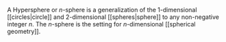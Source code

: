 A Hypersphere or $n$-sphere is a generalization of the 1-dimensional [[circles|circle]] and 2-dimensional [[spheres|sphere]] to any non-negative integer $n$. The ⁠${\displaystyle n}$⁠-sphere is the setting for ⁠${\displaystyle n}$⁠-dimensional [[spherical geometry]].